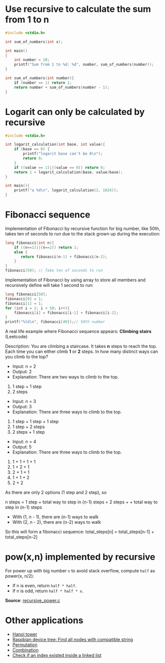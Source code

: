 # Use recursive to calculate the sum from 1 to n

```c
#include <stdio.h>

int sum_of_numbers(int x);

int main()
{  
	int number = 20;
	printf("Sum from 1 to %d: %d", number, sum_of_numbers(number));
}

int sum_of_numbers(int number){
	if (number == 1) return 1;
	return number + sum_of_numbers(number - 1);
}
```
# Logarit can only be calculated by recursive
```c
#include <stdio.h>

int logarit_calculation(int base, int value){
    if (base == 0) {
        printf("logarit base can't be 0\n");
        return 0;
    }
    if ((value == 1)||(value == 0)) return 0;
    return 1 + logarit_calculation(base, value/base);
}

int main(){
    printf("a %d\n", logarit_calculation(2, 1024));
}
```
# Fibonacci sequence
Implementation of Fibonacci by recursive function for big number, like 50th, takes ten of seconds to run due to the stack grown up during the execution:
```c
long fibonacci(int n){ 
    if ((n==1)||(n==2)) return 1;
    else {
       return fibonacci(n-1) + fibonacci(n-2);
    }
}
fibonacci(50); // Take ten of seconds to run
```
Implementation of Fibonacci by using array to store all members and recursively define will take 1 second to run:
```c
long fibonacci[50];
fibonacci[0] = 1;
fibonacci[1] = 1;
for (int i = 2; i < 50; i++){
	fibonacci[i] = fibonacci[i-1] + fibonacci[i-2];
}
printf("%ld\n", fibonacci[49]);// 50th number
```
A real life example where Fibonacci sequence appears: **Climbing stairs** (Leetcode)

Description: You are climbing a staircase. It takes **n** steps to reach the top. Each time you can either climb **1** or **2** steps. In how many distinct ways can you climb to the top?

* Input: n = 2
* Output: 2
* Explanation: There are two ways to climb to the top.
1. 1 step + 1 step
2. 2 steps

* Input: n = 3
* Output: 3
* Explanation: There are three ways to climb to the top.
1. 1 step + 1 step + 1 step
2. 1 step + 2 steps
3. 2 steps + 1 step

* Input: n = 4
* Output: 5
* Explanation: There are three ways to climb to the top.
1. 1 + 1 + 1 + 1
2. 1 + 2 + 1
3. 2 + 1 + 1
4. 1 + 1 + 2
5. 2 + 2

As there are only 2 options (1 step and 2 step), so

n steps = 1 step + total way to step in (n-1) steps = 2 steps + + total way to step in (n-1) steps

* With (1, n - 1), there are (n-1) ways to walk
* With (2, n - 2), there are (n-2) ways to walk

So this will form a fibonacci sequence: total_steps[n] = total_steps[n-1] + total_steps[n-2]

# pow(x,n) implemented by recursive

For power up with big number ``n`` to avoid stack overflow, compute ``half`` as power(x, n/2):
* If n is even, return ``half * half``.
* If n is odd, return ``half * half * x``.

**Source**: [recursive_power.c](src/recursive_power.c)

# Other applications
* [Hanoi tower](src/recursive_hanoi_tower.c)
* [Raspbian device tree: Find all nodes with compatible string](https://github.com/TranPhucVinh/Raspberry-Pi-C/blob/main/Kernel/Device%20tree/find_all_nodes_with_comp_str.c)
* [Permutation](Permutation.md)
* [Combination](Combination.md)
* [Check if an index existed inside a linked list](https://github.com/TranPhucVinh/C/blob/master/Data%20structure/Linked%20list/Singly%20linked%20list/Implementations.md#read-a-node-at-specific-index)
